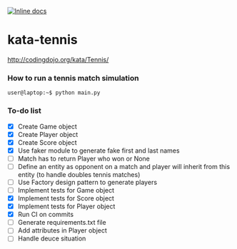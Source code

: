 [![Inline docs](https://travis-ci.com/yoyocm/kata-tennis.svg?branch=master)](https://travis-ci.com/yoyocm/kata-tennis.svg?branch=master)

# kata-tennis
http://codingdojo.org/kata/Tennis/

### How to run a tennis match simulation
```console
user@laptop:~$ python main.py
```


### To-do list
- [x] Create Game object
- [x] Create Player object
- [x] Create Score object
- [x] Use faker module to generate fake first and last names
- [ ] Match has to return Player who won or None
- [ ] Define an entity as opponent on a match and player will inherit from this entity (to handle doubles tennis matches)
- [ ] Use Factory design pattern to generate players
- [ ] Implement tests for Game object
- [x] Implement tests for Score object
- [x] Implement tests for Player object
- [x] Run CI on commits
- [ ] Generate requirements.txt file
- [ ] Add attributes in Player object
- [ ] Handle deuce situation
